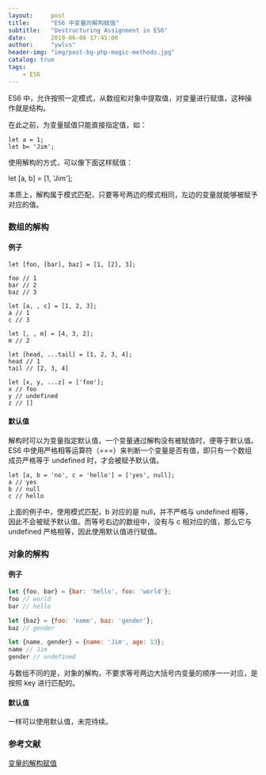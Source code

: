 ```yaml
---
layout:     post
title:      "ES6 中变量的解构赋值"
subtitle:   "Destructuring Assignment in ES6"
date:       2019-06-08 17:45:00
author:     "ywlvs"
header-img: "img/post-bg-php-magic-methods.jpg"
catalog: true
tags:
    - ES6
---
```


ES6 中，允许按照一定模式，从数组和对象中提取值，对变量进行赋值，这种操作就是结构。

在此之前，为变量赋值只能直接指定值，如：

```?javascript
let a = 1;
let b= 'Jim';
```

使用解构的方式，可以像下面这样赋值：

let [a, b] = [1, 'Jim'];

本质上，解构属于模式匹配，只要等号两边的模式相同，左边的变量就能够被赋予对应的值。

### 数组的解构

#### 例子

```?javascript
let [foo, [bar], baz] = [1, [2], 3];

foo // 1
bar // 2
baz // 3

let [a, , c] = [1, 2, 3];
a // 1
c // 3

let [, , m] = [4, 3, 2];
m // 2

let [head, ...tail] = [1, 2, 3, 4];
head // 1
tail // [2, 3, 4]

let [x, y, ...z] = ['foo'];
x // foo
y // undefined
z // []
```

#### 默认值

解构时可以为变量指定默认值，一个变量通过解构没有被赋值时，便等于默认值。ES6 中使用严格相等运算符（===）来判断一个变量是否有值，即只有一个数组成员严格等于 undefined 时，才会被赋予默认值。

```?javascript
let [a, b = 'no', c = 'hello'] = ['yes', null];
a // yes
b // null
c // hello
```

上面的例子中，使用模式匹配，b 对应的是 null，并不严格与 undefined 相等，因此不会被赋予默认值。而等号右边的数组中，没有与 c 相对应的值，那么它与 undefined 严格相等，因此使用默认值进行赋值。

### 对象的解构

#### 例子

```javascript
let {foo, bar} = {bar: 'hello', foo: 'world'};
foo // world
bar // hello

let {baz} = {foo: 'name', baz: 'gender'};
baz // gender

let {name, gender} = {name: 'Jim', age: 13};
name // Jim
gender // undefined
```

与数组不同的是，对象的解构，不要求等号两边大括号内变量的顺序一一对应，是按照 key 进行匹配的。

#### 默认值

一样可以使用默认值，未完待续。


### 参考文献

[变量的解构赋值](http://es6.ruanyifeng.com/#docs/destructuring)
